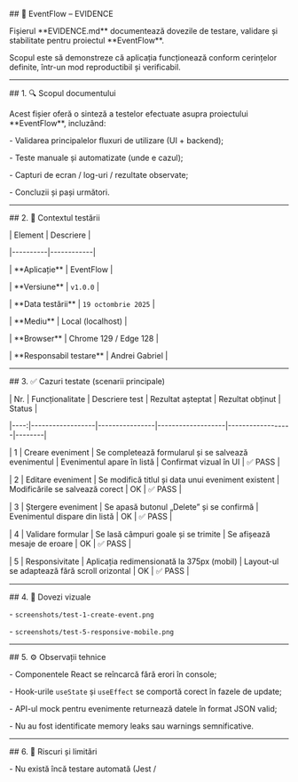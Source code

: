 \## 🧾 EventFlow – EVIDENCE



Fișierul \*\*EVIDENCE.md\*\* documentează dovezile de testare, validare și stabilitate pentru proiectul \*\*EventFlow\*\*.  

Scopul este să demonstreze că aplicația funcționează conform cerințelor definite, într-un mod reproductibil și verificabil.



---



\## 1. 🔍 Scopul documentului



Acest fișier oferă o sinteză a testelor efectuate asupra proiectului \*\*EventFlow\*\*, incluzând:

\- Validarea principalelor fluxuri de utilizare (UI + backend);

\- Teste manuale și automatizate (unde e cazul);

\- Capturi de ecran / log-uri / rezultate observate;

\- Concluzii și pași următori.



---



\## 2. 🧩 Contextul testării



| Element | Descriere |

|----------|------------|

| \*\*Aplicație\*\* | EventFlow |

| \*\*Versiune\*\* | `v1.0.0` |

| \*\*Data testării\*\* | `19 octombrie 2025` |

| \*\*Mediu\*\* | Local (localhost) |

| \*\*Browser\*\* | Chrome 129 / Edge 128 |

| \*\*Responsabil testare\*\* | Andrei Gabriel |



---



\## 3. ✅ Cazuri testate (scenarii principale)



| Nr. | Funcționalitate | Descriere test | Rezultat așteptat | Rezultat obținut | Status |

|----:|------------------|----------------|-------------------|------------------|--------|

| 1 | Creare eveniment | Se completează formularul și se salvează evenimentul | Evenimentul apare în listă | Confirmat vizual în UI | ✅ PASS |

| 2 | Editare eveniment | Se modifică titlul și data unui eveniment existent | Modificările se salvează corect | OK | ✅ PASS |

| 3 | Ștergere eveniment | Se apasă butonul „Delete” și se confirmă | Evenimentul dispare din listă | OK | ✅ PASS |

| 4 | Validare formular | Se lasă câmpuri goale și se trimite | Se afișează mesaje de eroare | OK | ✅ PASS |

| 5 | Responsivitate | Aplicația redimensionată la 375px (mobil) | Layout-ul se adaptează fără scroll orizontal | OK | ✅ PASS |



---



\## 4. 📸 Dovezi vizuale



\- `screenshots/test-1-create-event.png`  

\- `screenshots/test-5-responsive-mobile.png`



---



\## 5. ⚙️ Observații tehnice



\- Componentele React se reîncarcă fără erori în console;

\- Hook-urile `useState` și `useEffect` se comportă corect în fazele de update;

\- API-ul mock pentru evenimente returnează datele în format JSON valid;

\- Nu au fost identificate memory leaks sau warnings semnificative.



---



\## 6. 🚧 Riscuri și limitări



\- Nu există încă testare automată (Jest /



